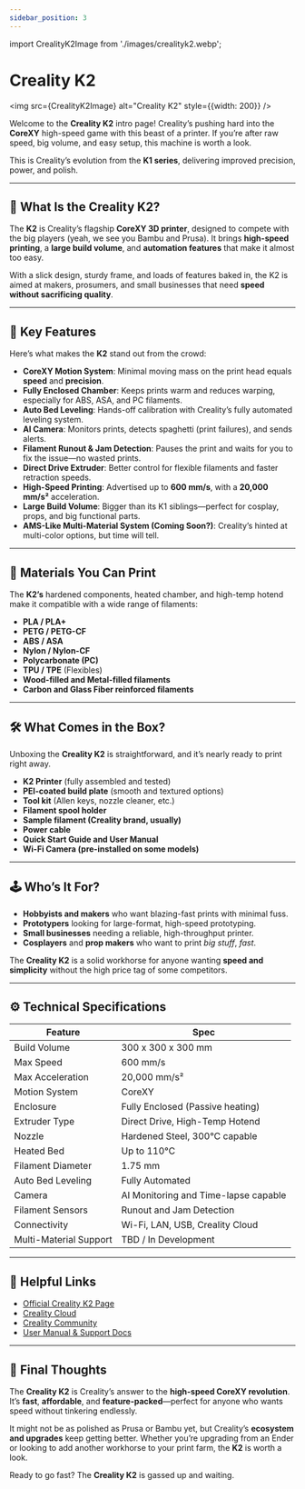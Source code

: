 ```yaml
---
sidebar_position: 3
---
```


import CrealityK2Image from './images/crealityk2.webp';

# Creality K2
<img src={CrealityK2Image} alt="Creality K2" style={{width: 200}} />

Welcome to the **Creality K2** intro page! Creality’s pushing hard into the **CoreXY** high-speed game with this beast of a printer. If you’re after raw speed, big volume, and easy setup, this machine is worth a look.

This is Creality’s evolution from the **K1 series**, delivering improved precision, power, and polish.

---

## 🚀 What Is the Creality K2?

The **K2** is Creality’s flagship **CoreXY 3D printer**, designed to compete with the big players (yeah, we see you Bambu and Prusa). It brings **high-speed printing**, a **large build volume**, and **automation features** that make it almost too easy.

With a slick design, sturdy frame, and loads of features baked in, the K2 is aimed at makers, prosumers, and small businesses that need **speed without sacrificing quality**.

---

## 🔧 Key Features

Here’s what makes the **K2** stand out from the crowd:

- **CoreXY Motion System**: Minimal moving mass on the print head equals **speed** and **precision**.
- **Fully Enclosed Chamber**: Keeps prints warm and reduces warping, especially for ABS, ASA, and PC filaments.
- **Auto Bed Leveling**: Hands-off calibration with Creality’s fully automated leveling system.
- **AI Camera**: Monitors prints, detects spaghetti (print failures), and sends alerts.
- **Filament Runout & Jam Detection**: Pauses the print and waits for you to fix the issue—no wasted prints.
- **Direct Drive Extruder**: Better control for flexible filaments and faster retraction speeds.
- **High-Speed Printing**: Advertised up to **600 mm/s**, with a **20,000 mm/s²** acceleration.
- **Large Build Volume**: Bigger than its K1 siblings—perfect for cosplay, props, and big functional parts.
- **AMS-Like Multi-Material System (Coming Soon?)**: Creality’s hinted at multi-color options, but time will tell.

---

## 🎨 Materials You Can Print

The **K2’s** hardened components, heated chamber, and high-temp hotend make it compatible with a wide range of filaments:

- **PLA / PLA+**
- **PETG / PETG-CF**
- **ABS / ASA**
- **Nylon / Nylon-CF**
- **Polycarbonate (PC)**
- **TPU / TPE** (Flexibles)
- **Wood-filled and Metal-filled filaments**
- **Carbon and Glass Fiber reinforced filaments**

---

## 🛠️ What Comes in the Box?

Unboxing the **Creality K2** is straightforward, and it’s nearly ready to print right away.

- **K2 Printer** (fully assembled and tested)
- **PEI-coated build plate** (smooth and textured options)
- **Tool kit** (Allen keys, nozzle cleaner, etc.)
- **Filament spool holder**
- **Sample filament (Creality brand, usually)**
- **Power cable**
- **Quick Start Guide and User Manual**
- **Wi-Fi Camera (pre-installed on some models)**

---

## 🕹️ Who’s It For?

- **Hobbyists and makers** who want blazing-fast prints with minimal fuss.
- **Prototypers** looking for large-format, high-speed prototyping.
- **Small businesses** needing a reliable, high-throughput printer.
- **Cosplayers** and **prop makers** who want to print *big stuff*, *fast*.

The **Creality K2** is a solid workhorse for anyone wanting **speed and simplicity** without the high price tag of some competitors.

---

## ⚙️ Technical Specifications

| Feature               | Spec                                   |
|-----------------------|----------------------------------------|
| Build Volume          | 300 x 300 x 300 mm                    |
| Max Speed             | 600 mm/s                              |
| Max Acceleration      | 20,000 mm/s²                          |
| Motion System         | CoreXY                                 |
| Enclosure             | Fully Enclosed (Passive heating)      |
| Extruder Type         | Direct Drive, High-Temp Hotend        |
| Nozzle                | Hardened Steel, 300°C capable         |
| Heated Bed            | Up to 110°C                           |
| Filament Diameter     | 1.75 mm                               |
| Auto Bed Leveling     | Fully Automated                       |
| Camera                | AI Monitoring and Time-lapse capable  |
| Filament Sensors      | Runout and Jam Detection              |
| Connectivity          | Wi-Fi, LAN, USB, Creality Cloud       |
| Multi-Material Support| TBD / In Development                 |

---

## 🔗 Helpful Links

- [Official Creality K2 Page](https://www.creality.com/)
- [Creality Cloud](https://www.crealitycloud.com/)
- [Creality Community](https://community.creality.com/)
- [User Manual & Support Docs](https://support.creality.com/)

---

## 👋 Final Thoughts

The **Creality K2** is Creality’s answer to the **high-speed CoreXY revolution**. It’s **fast**, **affordable**, and **feature-packed**—perfect for anyone who wants speed without tinkering endlessly.

It might not be as polished as Prusa or Bambu yet, but Creality’s **ecosystem and upgrades** keep getting better. Whether you’re upgrading from an Ender or looking to add another workhorse to your print farm, the **K2** is worth a look.

Ready to go fast? The **Creality K2** is gassed up and waiting.